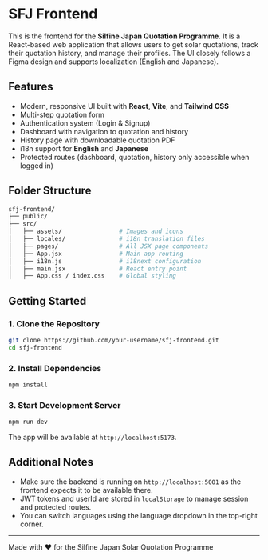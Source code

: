# SFJ Frontend

This is the frontend for the **Silfine Japan Quotation Programme**. It is a React-based web application that allows users to get solar quotations, track their quotation history, and manage their profiles. The UI closely follows a Figma design and supports localization (English and Japanese).

## Features

- Modern, responsive UI built with **React**, **Vite**, and **Tailwind CSS**
- Multi-step quotation form
- Authentication system (Login & Signup)
- Dashboard with navigation to quotation and history
- History page with downloadable quotation PDF
- i18n support for **English** and **Japanese**
- Protected routes (dashboard, quotation, history only accessible when logged in)

## Folder Structure

```bash
sfj-frontend/
├── public/
├── src/
│   ├── assets/                # Images and icons
│   ├── locales/               # i18n translation files
│   ├── pages/                 # All JSX page components
│   ├── App.jsx                # Main app routing
│   ├── i18n.js                # i18next configuration
│   ├── main.jsx               # React entry point
│   ├── App.css / index.css    # Global styling
```

## Getting Started

### 1. Clone the Repository

```bash
git clone https://github.com/your-username/sfj-frontend.git
cd sfj-frontend
```

### 2. Install Dependencies

```bash
npm install
```

### 3. Start Development Server

```bash
npm run dev
```

The app will be available at `http://localhost:5173`.

## Additional Notes

- Make sure the backend is running on `http://localhost:5001` as the frontend expects it to be available there.
- JWT tokens and userId are stored in `localStorage` to manage session and protected routes.
- You can switch languages using the language dropdown in the top-right corner.

---

Made with ❤️ for the Silfine Japan Solar Quotation Programme
